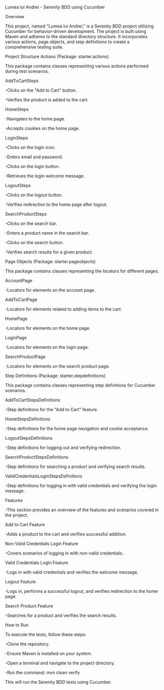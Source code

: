 Lumea lui Andrei - Serenity BDD using Cucumber

Overview

This project, named "Lumea lui Andrei," is a Serenity BDD project utilizing Cucumber for behavior-driven development. The project is built using Maven and adheres to the standard directory structure. It incorporates various actions, page objects, and step definitions to create a comprehensive testing suite.

Project Structure
Actions (Package: starter.actions)

This package contains classes representing various actions performed during test scenarios.

AddToCartSteps

-Clicks on the "Add to Cart" button.

-Verifies the product is added to the cart.

HomeSteps

-Navigates to the home page.

-Accepts cookies on the home page.

LoginSteps

-Clicks on the login icon.

-Enters email and password.

-Clicks on the login button.

-Retrieves the login welcome message.

LogoutSteps

-Clicks on the logout button.

-Verifies redirection to the home page after logout.

SearchProductSteps

-Clicks on the search bar.

-Enters a product name in the search bar.

-Clicks on the search button.

-Verifies search results for a given product.

Page Objects (Package: starter.pageobjects)

This package contains classes representing the locators for different pages.

AccountPage

-Locators for elements on the account page.

AddToCartPage

-Locators for elements related to adding items to the cart.

HomePage

-Locators for elements on the home page.

LoginPage

-Locators for elements on the login page.

SearchProductPage

-Locators for elements on the search product page.

Step Definitions (Package: starter.stepdefinitions)

This package contains classes representing step definitions for Cucumber scenarios.

AddToCartStepsDefinitions

-Step definitions for the "Add to Cart" feature.

HomeStepsDefinitions

-Step definitions for the home page navigation and cookie acceptance.

LogoutStepsDefinitions

-Step definitions for logging out and verifying redirection.

SearchProductStepsDefinitions

-Step definitions for searching a product and verifying search results.

ValidCredentialsLoginStepsDefinitions

-Step definitions for logging in with valid credentials and verifying the login message.

Features

-This section provides an overview of the features and scenarios covered in the project.


Add to Cart Feature

-Adds a product to the cart and verifies successful addition.

Non-Valid Credentials Login Feature

-Covers scenarios of logging in with non-valid credentials.

Valid Credentials Login Feature

-Logs in with valid credentials and verifies the welcome message.

Logout Feature

-Logs in, performs a successful logout, and verifies redirection to the home page.

Search Product Feature

-Searches for a product and verifies the search results.

How to Run

To execute the tests, follow these steps:

-Clone the repository.

-Ensure Maven is installed on your system.

-Open a terminal and navigate to the project directory.

-Run the command: mvn clean verify

This will run the Serenity BDD tests using Cucumber.